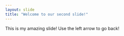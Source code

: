 ```yaml
---
layout: slide
title: "Welcome to our second slide!"
---
```

This is my amazing slide!
Use the left arrow to go back!